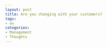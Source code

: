 ```yaml
---
layout: post
title: Are you changing with your customers?
tags:
- en
categories:
- Management
- Thoughts
---
```

